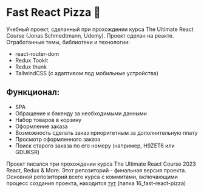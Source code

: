 # Fast React Pizza 🍕

Учебный проект, сделанный при прохождении курса The Ultimate React Course (Jonas Schmedtmann, Udemy).
Проект сделан на реакте. Отработанные темы, библиотеки и технологии:
- react-router-dom
- Redux Tookit
- Redux thunk
- TailwindCSS (с адаптивом под мобильные устройства)

## Функционал:
- SPA
- Обращение к бэкенду за необходимыми данными
- Набор товаров в корзину
- Оформление заказа
- Возможность сделать заказ приоритетным за дополнительную плату
- Просмотр оформленного заказа
- Поиск старого заказа по его номеру (например, H9ZET6 или GDUKSR)

Проект писался при прохождении курса The Ultimate React Course 2023 React, Redux & More.
Этот репозиторий - финальная версия проекта. Основной репозиторий всего курса с коммитами, включающими процесс создания проекта, находится [тут](https://github.com/CreepyTeabag/The-Ultimate-React-Course-2023) (папка 16_fast-react-pizza)
